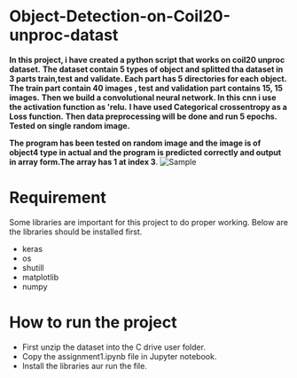 # Object-Detection-on-Coil20-unproc-datast
**In this project, i have created a python script that works on coil20 unproc dataset.**
**The dataset contain 5 types of object and splitted tha dataset in 3 parts train,test and validate. Each part has 5 directories for each object.**
**The train part contain 40 images , test and validation part contains 15, 15 images.**
**Then we build a convolutional neural network. In this cnn i use the activation function as 'relu.**
**I have used Categorical crossentropy as a  Loss function.**
**Then data preprocessing will be done and run 5 epochs.**
**Tested on single random image.**

**The program has been tested on random image and the image is of object4 type in actual and the program is predicted correctly and output in array form.The  array has 1 at index 3**.
![Sample](images/o1.jpg)


# Requirement
Some libraries are important for this project to do proper working. Below are the libraries should be installed first.
- keras
- os
- shutill
- matplotlib
- numpy

# How to run the project
- First unzip the dataset into the C drive user folder.
- Copy the assignment1.ipynb file in Jupyter notebook.
- Install the libraries aur run the file.

